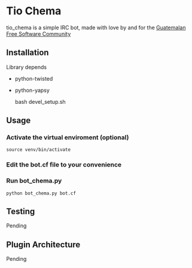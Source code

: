 Tio Chema
=========

tio_chema is a simple IRC bot, made with love by and for the [Guatemalan Free Software Community](http://slgt.org)

Installation
-----------

Library depends

* python-twisted
* python-yapsy

    bash devel_setup.sh

Usage
-----

### Activate the virtual enviroment (optional)

    source venv/bin/activate

### Edit the bot.cf file to your convenience


### Run bot_chema.py

    python bot_chema.py bot.cf

Testing
-------

Pending

Plugin Architecture
-------------------

Pending